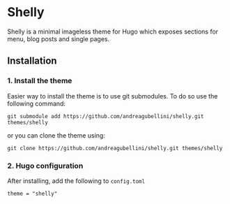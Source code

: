 # Shelly

Shelly is a minimal imageless theme for Hugo which exposes sections for menu, blog posts and single pages.

## Installation

### 1. Install the theme

Easier way to install the theme is to use git submodules. To do so use the following command: 

```
git submodule add https://github.com/andreagubellini/shelly.git themes/shelly
```

or you can clone the theme using:

```
git clone https://github.com/andreagubellini/shelly.git themes/shelly
```

### 2. Hugo configuration

After installing, add the following to `config.toml`

```
theme = "shelly"
```
